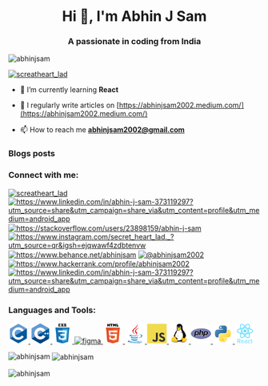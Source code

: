 <h1 align="center">Hi 👋, I'm Abhin J Sam</h1>
<h3 align="center">A passionate in coding from India</h3>

<p align="left"> <img src="https://komarev.com/ghpvc/?username=abhinjsam&label=Profile%20views&color=0e75b6&style=flat" alt="abhinjsam" /> </p>

<p align="left"> <a href="https://twitter.com/screatheart_lad" target="blank"><img src="https://img.shields.io/twitter/follow/screatheart_lad?logo=twitter&style=for-the-badge" alt="screatheart_lad" /></a> </p>

- 🌱 I’m currently learning **React**

- 📝 I regularly write articles on [https://abhinjsam2002.medium.com/](https://abhinjsam2002.medium.com/)

- 📫 How to reach me **abhinjsam2002@gmail.com**

### Blogs posts
<!-- BLOG-POST-LIST:START -->
<!-- BLOG-POST-LIST:END -->

<h3 align="left">Connect with me:</h3>
<p align="left">
<a href="https://twitter.com/screatheart_lad" target="blank"><img align="center" src="https://raw.githubusercontent.com/rahuldkjain/github-profile-readme-generator/master/src/images/icons/Social/twitter.svg" alt="screatheart_lad" height="30" width="40" /></a>
<a href="https://linkedin.com/in/https://www.linkedin.com/in/abhin-j-sam-373119297?utm_source=share&utm_campaign=share_via&utm_content=profile&utm_medium=android_app" target="blank"><img align="center" src="https://raw.githubusercontent.com/rahuldkjain/github-profile-readme-generator/master/src/images/icons/Social/linked-in-alt.svg" alt="https://www.linkedin.com/in/abhin-j-sam-373119297?utm_source=share&utm_campaign=share_via&utm_content=profile&utm_medium=android_app" height="30" width="40" /></a>
<a href="https://stackoverflow.com/users/https://stackoverflow.com/users/23898159/abhin-j-sam" target="blank"><img align="center" src="https://raw.githubusercontent.com/rahuldkjain/github-profile-readme-generator/master/src/images/icons/Social/stack-overflow.svg" alt="https://stackoverflow.com/users/23898159/abhin-j-sam" height="30" width="40" /></a>
<a href="https://instagram.com/https://www.instagram.com/secret_heart_lad._?utm_source=qr&igsh=ejqwawf4zdbtenvw" target="blank"><img align="center" src="https://raw.githubusercontent.com/rahuldkjain/github-profile-readme-generator/master/src/images/icons/Social/instagram.svg" alt="https://www.instagram.com/secret_heart_lad._?utm_source=qr&igsh=ejqwawf4zdbtenvw" height="30" width="40" /></a>
<a href="https://www.behance.net/https://www.behance.net/abhinjsam" target="blank"><img align="center" src="https://raw.githubusercontent.com/rahuldkjain/github-profile-readme-generator/master/src/images/icons/Social/behance.svg" alt="https://www.behance.net/abhinjsam" height="30" width="40" /></a>
<a href="https://medium.com/@abhinjsam2002" target="blank"><img align="center" src="https://raw.githubusercontent.com/rahuldkjain/github-profile-readme-generator/master/src/images/icons/Social/medium.svg" alt="@abhinjsam2002" height="30" width="40" /></a>
<a href="https://www.hackerrank.com/https://www.hackerrank.com/profile/abhinjsam2002" target="blank"><img align="center" src="https://raw.githubusercontent.com/rahuldkjain/github-profile-readme-generator/master/src/images/icons/Social/hackerrank.svg" alt="https://www.hackerrank.com/profile/abhinjsam2002" height="30" width="40" /></a>
<a href="/https://www.linkedin.com/in/abhin-j-sam-373119297?utm_source=share&utm_campaign=share_via&utm_content=profile&utm_medium=android_app" target="blank"><img align="center" src="https://raw.githubusercontent.com/rahuldkjain/github-profile-readme-generator/master/src/images/icons/Social/rss.svg" alt="https://www.linkedin.com/in/abhin-j-sam-373119297?utm_source=share&utm_campaign=share_via&utm_content=profile&utm_medium=android_app" height="30" width="40" /></a>
</p>

<h3 align="left">Languages and Tools:</h3>
<p align="left"> <a href="https://www.cprogramming.com/" target="_blank" rel="noreferrer"> <img src="https://raw.githubusercontent.com/devicons/devicon/master/icons/c/c-original.svg" alt="c" width="40" height="40"/> </a> <a href="https://www.w3schools.com/cpp/" target="_blank" rel="noreferrer"> <img src="https://raw.githubusercontent.com/devicons/devicon/master/icons/cplusplus/cplusplus-original.svg" alt="cplusplus" width="40" height="40"/> </a> <a href="https://www.w3schools.com/css/" target="_blank" rel="noreferrer"> <img src="https://raw.githubusercontent.com/devicons/devicon/master/icons/css3/css3-original-wordmark.svg" alt="css3" width="40" height="40"/> </a> <a href="https://www.figma.com/" target="_blank" rel="noreferrer"> <img src="https://www.vectorlogo.zone/logos/figma/figma-icon.svg" alt="figma" width="40" height="40"/> </a> <a href="https://www.w3.org/html/" target="_blank" rel="noreferrer"> <img src="https://raw.githubusercontent.com/devicons/devicon/master/icons/html5/html5-original-wordmark.svg" alt="html5" width="40" height="40"/> </a> <a href="https://www.java.com" target="_blank" rel="noreferrer"> <img src="https://raw.githubusercontent.com/devicons/devicon/master/icons/java/java-original.svg" alt="java" width="40" height="40"/> </a> <a href="https://developer.mozilla.org/en-US/docs/Web/JavaScript" target="_blank" rel="noreferrer"> <img src="https://raw.githubusercontent.com/devicons/devicon/master/icons/javascript/javascript-original.svg" alt="javascript" width="40" height="40"/> </a> <a href="https://www.linux.org/" target="_blank" rel="noreferrer"> <img src="https://raw.githubusercontent.com/devicons/devicon/master/icons/linux/linux-original.svg" alt="linux" width="40" height="40"/> </a> <a href="https://www.php.net" target="_blank" rel="noreferrer"> <img src="https://raw.githubusercontent.com/devicons/devicon/master/icons/php/php-original.svg" alt="php" width="40" height="40"/> </a> <a href="https://www.python.org" target="_blank" rel="noreferrer"> <img src="https://raw.githubusercontent.com/devicons/devicon/master/icons/python/python-original.svg" alt="python" width="40" height="40"/> </a> <a href="https://reactjs.org/" target="_blank" rel="noreferrer"> <img src="https://raw.githubusercontent.com/devicons/devicon/master/icons/react/react-original-wordmark.svg" alt="react" width="40" height="40"/> </a> </p>

<p><img align="left" src="https://github-readme-stats.vercel.app/api/top-langs?username=abhinjsam&show_icons=true&locale=en&layout=compact" alt="abhinjsam" /></p>

<p>&nbsp;<img align="center" src="https://github-readme-stats.vercel.app/api?username=abhinjsam&show_icons=true&locale=en" alt="abhinjsam" /></p>

<p><img align="center" src="https://github-readme-streak-stats.herokuapp.com/?user=abhinjsam&" alt="abhinjsam" /></p>

